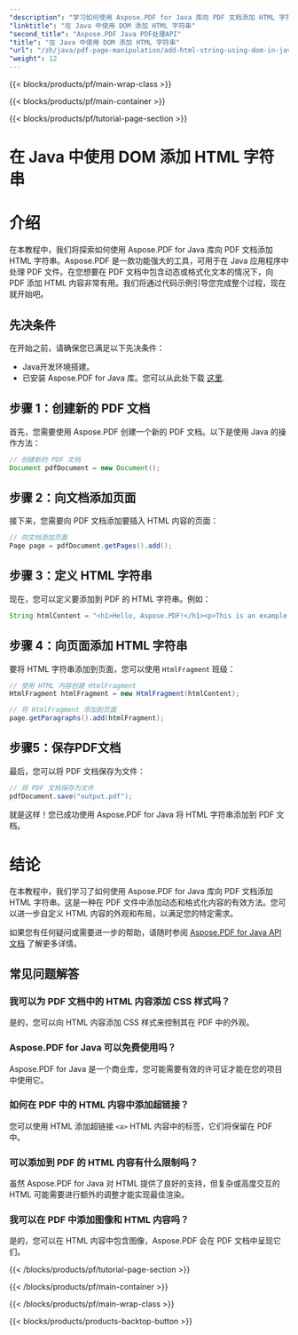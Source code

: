 ```yaml
---
"description": "学习如何使用 Aspose.PDF for Java 库向 PDF 文档添加 HTML 字符串。本分步指南将通过源代码示例向您展示整个过程。"
"linktitle": "在 Java 中使用 DOM 添加 HTML 字符串"
"second_title": "Aspose.PDF Java PDF处理API"
"title": "在 Java 中使用 DOM 添加 HTML 字符串"
"url": "/zh/java/pdf-page-manipulation/add-html-string-using-dom-in-java/"
"weight": 12
---
```


{{< blocks/products/pf/main-wrap-class >}}

{{< blocks/products/pf/main-container >}}

{{< blocks/products/pf/tutorial-page-section >}}

# 在 Java 中使用 DOM 添加 HTML 字符串


# 介绍
在本教程中，我们将探索如何使用 Aspose.PDF for Java 库向 PDF 文档添加 HTML 字符串。Aspose.PDF 是一款功能强大的工具，可用于在 Java 应用程序中处理 PDF 文件。在您想要在 PDF 文档中包含动态或格式化文本的情况下，向 PDF 添加 HTML 内容非常有用。我们将通过代码示例引导您完成整个过程，现在就开始吧。

## 先决条件
在开始之前，请确保您已满足以下先决条件：
- Java开发环境搭建。
- 已安装 Aspose.PDF for Java 库。您可以从此处下载 [这里](https://releases。aspose.com/pdf/java/).

## 步骤 1：创建新的 PDF 文档
首先，您需要使用 Aspose.PDF 创建一个新的 PDF 文档。以下是使用 Java 的操作方法：

```java
// 创建新的 PDF 文档
Document pdfDocument = new Document();
```

## 步骤 2：向文档添加页面
接下来，您需要向 PDF 文档添加要插入 HTML 内容的页面：

```java
// 向文档添加页面
Page page = pdfDocument.getPages().add();
```

## 步骤 3：定义 HTML 字符串
现在，您可以定义要添加到 PDF 的 HTML 字符串。例如：

```java
String htmlContent = "<h1>Hello, Aspose.PDF!</h1><p>This is an example of adding HTML content to a PDF document.</p>";
```

## 步骤 4：向页面添加 HTML 字符串
要将 HTML 字符串添加到页面，您可以使用 `HtmlFragment` 班级：

```java
// 使用 HTML 内容创建 HtmlFragment
HtmlFragment htmlFragment = new HtmlFragment(htmlContent);

// 将 HtmlFragment 添加到页面
page.getParagraphs().add(htmlFragment);
```

## 步骤5：保存PDF文档
最后，您可以将 PDF 文档保存为文件：

```java
// 将 PDF 文档保存为文件
pdfDocument.save("output.pdf");
```

就是这样！您已成功使用 Aspose.PDF for Java 将 HTML 字符串添加到 PDF 文档。

# 结论
在本教程中，我们学习了如何使用 Aspose.PDF for Java 库向 PDF 文档添加 HTML 字符串。这是一种在 PDF 文件中添加动态和格式化内容的有效方法。您可以进一步自定义 HTML 内容的外观和布局，以满足您的特定需求。

如果您有任何疑问或需要进一步的帮助，请随时参阅 [Aspose.PDF for Java API 文档](https://reference.aspose.com/pdf/java/) 了解更多详情。

## 常见问题解答

### 我可以为 PDF 文档中的 HTML 内容添加 CSS 样式吗？
   是的，您可以向 HTML 内容添加 CSS 样式来控制其在 PDF 中的外观。

### Aspose.PDF for Java 可以免费使用吗？
   Aspose.PDF for Java 是一个商业库，您可能需要有效的许可证才能在您的项目中使用它。

### 如何在 PDF 中的 HTML 内容中添加超链接？
   您可以使用 HTML 添加超链接 `<a>` HTML 内容中的标签，它们将保留在 PDF 中。

### 可以添加到 PDF 的 HTML 内容有什么限制吗？
   虽然 Aspose.PDF for Java 对 HTML 提供了良好的支持，但复杂或高度交互的 HTML 可能需要进行额外的调整才能实现最佳渲染。

### 我可以在 PDF 中添加图像和 HTML 内容吗？
   是的，您可以在 HTML 内容中包含图像，Aspose.PDF 会在 PDF 文档中呈现它们。

{{< /blocks/products/pf/tutorial-page-section >}}

{{< /blocks/products/pf/main-container >}}

{{< /blocks/products/pf/main-wrap-class >}}

{{< blocks/products/products-backtop-button >}}